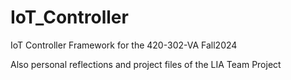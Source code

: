 # IoT_Controller
IoT Controller Framework for the 420-302-VA Fall2024

Also personal reflections and project files of the LIA Team Project
